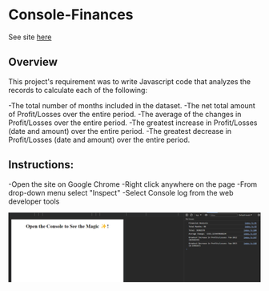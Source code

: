# Console-Finances

See site [here](https://nadinetsianta.github.io/Console-Finances/)

## Overview

This project's requirement was to write Javascript code that analyzes the records to calculate each of the following:

-The total number of months included in the dataset.
-The net total amount of Profit/Losses over the entire period.
-The average of the changes in Profit/Losses over the entire period.
-The greatest increase in Profit/Losses (date and amount) over the entire period.
-The greatest decrease in Profit/Losses (date and amount) over the entire period.



## Instructions:
-Open the site on Google Chrome
-Right click anywhere on the page
-From drop-down menu select "Inspect"
-Select Console log from the web developer tools

![Screenshot from console log](./images/Console-log.png)
